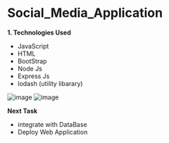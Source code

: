 # Social_Media_Application

**1. Technologies Used**
- JavaScript
- HTML
- BootStrap
- Node Js
- Express Js
- lodash (utility libarary)



![image](https://user-images.githubusercontent.com/76423490/153711640-bff0f476-f121-4f1d-b0fb-e8fa5ec33634.png)
![image](https://user-images.githubusercontent.com/76423490/153711680-f146d56c-b939-4d21-9837-88faf8beb6ab.png)


**Next Task**
- integrate with DataBase
- Deploy Web Application
